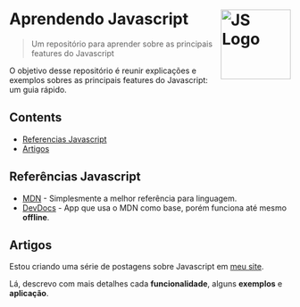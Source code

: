 # Aprendendo Javascript <img src="https://cdn.rawgit.com/voodootikigod/logo.js/master/js.svg" width="125" align="right" alt="JS Logo">

> Um repositório para aprender sobre as principais features do Javascript

O objetivo desse repositório é reunir explicações e exemplos sobres as principais features do Javascript: um guia rápido.

## Contents

- [Referencias Javascript](#referencias-javascript)
- [Artigos](#artigos)

## Referências Javascript

- [MDN](https://developer.mozilla.org/docs/Web/JavaScript/Reference) - Simplesmente a melhor referência para linguagem.
- [DevDocs](http://devdocs.io/javascript) - App que usa o MDN como base, porém funciona até mesmo **offline**.

## Artigos

Estou criando uma série de postagens sobre Javascript em [meu site](https://alvesjunior.netlify.app/).

Lá, descrevo com mais detalhes cada **funcionalidade**, alguns **exemplos** e **aplicação**.

